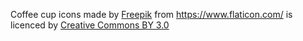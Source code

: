 Coffee cup icons made by [Freepik](http://www.freepik.com) from https://www.flaticon.com/ is licenced by [Creative Commons BY 3.0](http://creativecommons.org/licenses/by/3.0/)